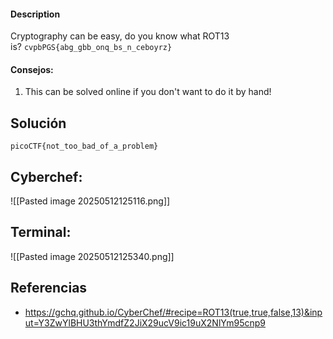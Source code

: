 #### Description

Cryptography can be easy, do you know what ROT13 is? `cvpbPGS{abg_gbb_onq_bs_n_ceboyrz}`
#### Consejos:
1.  This can be solved online if you don't want to do it by hand!

## Solución

```
picoCTF{not_too_bad_of_a_problem}
```
## Cyberchef:
![[Pasted image 20250512125116.png]]

## Terminal:
![[Pasted image 20250512125340.png]]


## Referencias 
* https://gchq.github.io/CyberChef/#recipe=ROT13(true,true,false,13)&input=Y3ZwYlBHU3thYmdfZ2JiX29ucV9ic19uX2NlYm95cnp9
